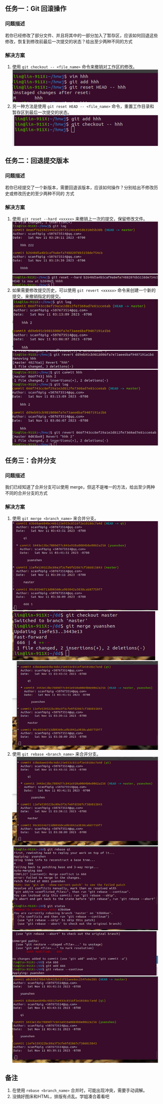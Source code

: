 ## 任务一：Git 回滚操作

### 问题描述
若你已经修改了部分文件、并且将其中的一部分加入了暂存区，应该如何回退这些修改，恢复到修改前最后一次提交的状态？给出至少两种不同的方式
### 解决方案
1. 使用 `git checkout -- <file_name>` 命令来撤销对工作区的修改。
![问题一解法一](./pictures/q1/way1.png)
2. 另一种方法是使用 `git reset HEAD -- <file_name>` 命令，重置工作目录和暂存区到最后一次提交的状态。
![问题一解法二](./pictures/q1/way2.png)

## 任务二：回退提交版本

### 问题描述
若你已经提交了一个新版本，需要回退该版本，应该如何操作？分别给出不修改历史或修改历史的至少两种不同的
方式

### 解决方案
1. 使用 `git reset --hard <xxxxx>` 来撤销上一次的提交，保留修改文件。
![git log 哈希值](./pictures/q2/w1/log.png)
![reset 结果](./pictures/q2/w1/reset.png)
2. 如果需要修改提交历史，可以使用 `git revert <xxxxx>` 命令来创建一个新的提交，来撤销指定的提交。
![git log 哈希值](./pictures/q2/w2/log.png)
![revert 结果](./pictures/q2/w2/revert.png)
![all in 全图](./pictures/q2/w2/all.png)

## 任务三：合并分支

### 问题描述
我们已经知道了合并分支可以使用 merge，但这不是唯一的方法，给出至少两种不同的合并分支的方式
### 解决方案
1. 使用 `git merge <branch_name>` 来合并分支。
![log_graph 合并前](./pictures/q3/w1/log_graph.png)
![merge 结果](./pictures/q3/w1/merge.png)
![log_graph 合并后](./pictures/q3/w1/result.png)
2. 使用 `git rebase <branch_name>` 来合并分支。
![初始时的git_log](./pictures/q3/w2/log_start.png)
![使用rebase后出现冲突](./pictures/q3/w2/rebase_conflict.png)
![解决冲突后再次rebase](./pictures/q3/w2/deal_rebase.png)
![合并后的git_log](./pictures/q3/w2/log_result.png)

## 备注
1. 在使用 `rebase <branch_name>` 合并时，可能出现冲突，需要手动调解。
2. 没搞好图床和HTML，排版有点乱。学姐凑合着看吧
